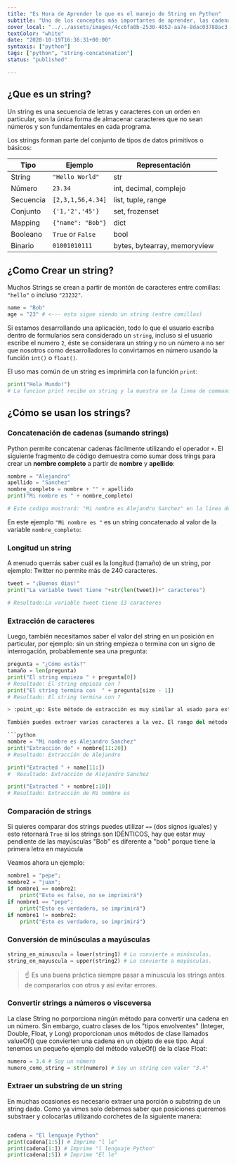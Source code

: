 ```yaml
---
title: "Es Hora de Aprender lo que es el manejo de String en Python"
subtitle: "Uno de los conceptos más importantes de aprender, las cadenas de caracteres o 'strings' son esenciales para manejar texto, construir código dinámico y mucho más!"
cover_local: "../../assets/images/4cc6fa0b-2530-4052-aa7e-8dac03788ac3.png"
textColor: "white"
date: "2020-10-19T16:36:31+00:00"
syntaxis: ["python"]
tags: ["python", "string-concatenation"]
status: "published"

---
```


## ¿Que es un string?

Un string es una secuencia de letras y caracteres con un orden en particular, son la única forma de almacenar caracteres que no sean números y son fundamentales en cada programa.

Los strings forman parte del conjunto de tipos de datos primitivos o básicos:

| Tipo     | Ejemplo           | Representación                 |
| ---       | ---               | ---                           |
| String    | `"Hello World"`   | str                           | caracteres con una secuencia                                           |
| Número    | `23.34`           | int, decimal, complejo        | números                                                                |
| Secuencia | `[2,3,1,56,4.34]` | list, tuple, range            | Lista de valores iterables con índices numéricos para las posiciones   |
| Conjunto  | `{'1,'2','45'}`   | set, frozenset                | Similar a una secuencia pero desordenada y con elementos duplicados    |
| Mapping   | `{"name": "Bob"}` | dict                          | Similar a una secuencia pero los índices son caracteres en vez de números incrementales |
| Booleano  | `True` or `False` | bool                          | Solo True o False |
| Binario  | `01001010111`     | bytes, bytearray, memoryview  | Ideal operaciones simples       |

## ¿Como Crear un string?

Muchos Strings se crean a partir de montón de caracteres entre comillas: `"hello"` o incluso `"23232"`. 

```python
name = "Bob"
age = "23" # <--- esto sigue siendo un string (entre comillas)
```


Si estamos desarrollando una aplicación, todo lo que el usuario escríba dentro de formularios sera considerado un `string`, incluso si el usuario escribe el numero `2`, éste se considerara un string y no un número a no ser que nosotros como desarrolladores lo convirtamos en número usando la función `int()`  o `float()`.


El uso mas común de un string es imprimirla con la función `print`:

```python
print("Hola Mundo!")
# La funcion print recibe un string y la muestra en la linea de commandos / terminal del computador.
 ```

## ¿Cómo se usan los strings?

### Concatenación de cadenas (sumando strings)

Python permite concatenar cadenas fácilmente utilizando el operador `+`. El siguiente fragmento de código demuestra como sumar doss trings para crear un **nombre completo** a partir de **nombre** y **apellido**:

```python
nombre = "Alejandro"
apellido = "Sanchez"
nombre_completo = nombre + "" + apellido
print("Mi nombre es " + nombre_completo)

# Este codigo mostrará: "Mi nombre es Alejandro Sanchez" en la linea de comandos
 ```

En este ejemplo `"Mi nombre es "` es un string concatenado al valor de la variable `nombre_completo`:

### Longitud un string

A menudo querrás saber cuál es la longitud (tamaño) de un string, por ejemplo: Twitter no permite más de 240 caracteres.

```python
tweet = "¡Buenos días!"
print("La variable tweet tiene "+str(len(tweet))+" caracteres")

# Resultado:La variable tweet tiene 13 caracteres
```

### Extracción de caracteres

Luego, también necesitamos saber el valor del string en un posición en particular, por ejemplo: sin un string empieza o termina con un signo de interrogación, probablemente sea una pregunta: 

```python
pregunta = "¿Cómo estás?"
tamaño = len(pregunta)
print("El string empieza " + pregunta[0])
# Resultado: El string empieza con ? 
print("El string termina con  " + pregunta[size - 1])
# Resultado: El string termina con ? 

> :point_up: Este método de extracción es muy similar al usado para extraer un elemento ubicado enu na posición en pqrticular en una lista de Python.

También puedes extraer varios caracteres a la vez. El rango del método comienza con el índice del primer caracter que vas a extraer y termina con el índice DESPUÉS del último carater que vas a extraer:

```python
nombre = "Mi nombre es Alejandro Sanchez"
print("Extracción de" + nombre[11:20])
# Resultado: Extracción de Alejandro

print("Extracted " + name[11:])
#  Resultado: Extracción de Alejandro Sanchez

print("Extracted " + nombre[:10])
# Resultado: Extracción de Mi nombre es
```

### Comparación de strings

Si quieres comparar dos strings puedes utilizar `==` (dos signos iguales) y esto retornará `True` si los strings son IDÉNTICOS, hay que estar muy pendiente de las mayúsculas "Bob" es diferente a "bob" porque tiene la primera letra en mayúcula

Veamos ahora un ejemplo:

```python
nombre1 = "pepe";
nombre2 = "juan";
if nombre1 == nombre2:
    print("Esto es falso, no se imprimirá")
if nombre1 == "pepe":
    print("Esto es verdadero, se imprimirá")
if nombre1 != nombre2:
    print("Esto es verdadero, se imprimirá")
```

### Conversión de minúsculas a mayúsculas

```python
string_en_minuscula = lower(string1) # Lo convierte a minúsculas.
string_en_mayuscula = upper(string2) # Lo convierte a mayúsculas.
```

> :point_up: Es una buena práctica siempre pasar a minuscula los strings antes de compararlos con otros y así evitar errores.

### Convertir strings a números o visceversa

La clase String no porporciona ningún método para convertir una cadena en un número. Sin embargo, cuatro clases de los "tipos envolventes" (Integer, Double, Float, y Long) proporcionan unos métodos de clase llamados valueOf() que convierten una cadena en un objeto de ese tipo. Aquí tenemos un pequeño ejemplo del método valueOf() de la clase Float:


```python
numero = 3.4 # Soy un número
numero_como_string = str(numero) # Soy un string con valor "3.4"
```


### Extraer un substring de un string

En muchas ocasiones es necesario extraer una porción o substring de un string dado. Como ya vimos solo debemos saber que posiciones queremos substraer y colocarlas utilizando corchetes de la siguiente manera:

```python

cadena = "El lenguaje Python"
print(cadena[1:5]) # Imprime "l le"
print(cadena[1:]) # Imprime "l lenguaje Python"
print(cadena[:5]) # Imprime "El le"

```
